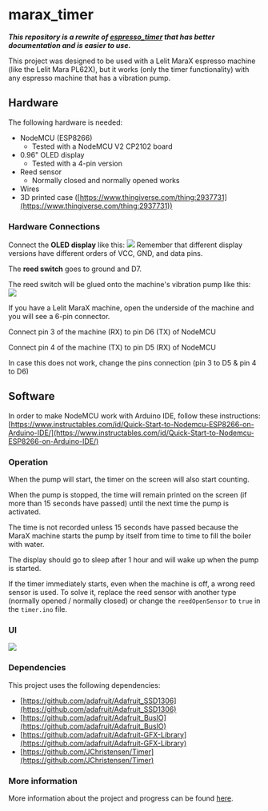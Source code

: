 # marax_timer

***This repository is a rewrite of [espresso_timer](https://github.com/alexrus/espresso_timer) that has better documentation and is easier to use.***

This project was designed to be used with a Lelit MaraX espresso machine (like the Lelit Mara PL62X), but it works (only the timer functionality) with any espresso machine that has a vibration pump.

## Hardware

The following hardware is needed:

- NodeMCU (ESP8266)
    - Tested with a NodeMCU V2 CP2102 board
- 0.96" OLED display
    - Tested with a 4-pin version
- Reed sensor
    - Normally closed and normally opened works
- Wires
- 3D printed case ([https://www.thingiverse.com/thing:2937731](https://www.thingiverse.com/thing:2937731))

### Hardware Connections

Connect the **OLED display** like this:
![](https://circuits4you.com/wp-content/uploads/2019/01/NodeMCU_ESP8266_OLED_Display.png)
Remember that different display versions have different orders of VCC, GND, and data pins.

The **reed switch** goes to ground and D7.

The reed switch will be glued onto the machine's vibration pump like this:
![](resources/pump.jpg)

If you have a Lelit MaraX machine, open the underside of the machine and you will see a 6-pin connector.


Connect pin 3 of the machine (RX) to pin D6 (TX) of NodeMCU

Connect pin 4 of the machine (TX) to pin D5 (RX) of NodeMCU

In case this does not work, change the pins connection (pin 3 to D5 & pin 4 to D6)


## Software

In order to make NodeMCU work with Arduino IDE, follow these instructions: [https://www.instructables.com/id/Quick-Start-to-Nodemcu-ESP8266-on-Arduino-IDE/](https://www.instructables.com/id/Quick-Start-to-Nodemcu-ESP8266-on-Arduino-IDE/)

### Operation

When the pump will start, the timer on the screen will also start counting.

When the pump is stopped, the time will remain printed on the screen (if more than 15 seconds have passed) until the next time the pump is activated.

The time is not recorded unless 15 seconds have passed because the MaraX machine starts the pump by itself from time to time to fill the boiler with water.

The display should go to sleep after 1 hour and will wake up when the pump is started.

If the timer immediately starts, even when the machine is off, a wrong reed sensor is used. To solve it, replace the reed sensor with another type (normally opened / normally closed) or change the `reedOpenSensor` to `true` in the `timer.ino` file.

### UI

![](resources/ui.jpg)


### Dependencies

This project uses the following dependencies:
* [https://github.com/adafruit/Adafruit_SSD1306](https://github.com/adafruit/Adafruit_SSD1306)
* [https://github.com/adafruit/Adafruit_BusIO](https://github.com/adafruit/Adafruit_BusIO)
* [https://github.com/adafruit/Adafruit-GFX-Library](https://github.com/adafruit/Adafruit-GFX-Library)
* [https://github.com/JChristensen/Timer](https://github.com/JChristensen/Timer)


### More information

More information about the project and progress can be found [here](https://www.home-barista.com/espresso-machines/lelit-marax-t61215-350.html#p723763).